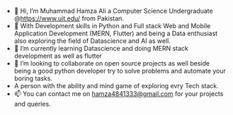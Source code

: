 - 👋 Hi, I’m Muhammad Hamza Ali a Computer Science Undergraduate @https://www.uit.edu/ from Pakistan.
- 👀 With Development skills in Python and Full stack Web and Mobile Application Development (MERN, Flutter) and being a Data enthusiast also exploring the field of Datascience     and AI as well.
- 🌱 I’m currently learning Datascience and doing MERN stack development as well as flutter 
- 💞️ I’m looking to collaborate on open source projects as well beside being a good python developer try to solve problems and automate your boring tasks.
-  A person with the ability and mind game of exploring evry Tech stack.
- 📫 You can contact me on hamza4841333@gmail.com for your projects and queries.

<!---
mhamza-ali/mhamza-ali is a ✨ special ✨ repository because its `README.md` (this file) appears on your GitHub profile.
You can click the Preview link to take a look at your changes.
--->
